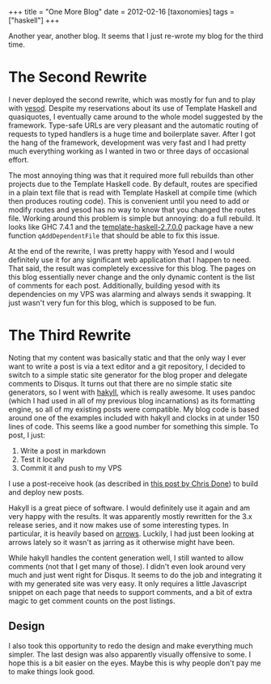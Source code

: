 +++
title = "One More Blog"
date = 2012-02-16
[taxonomies]
tags = ["haskell"]
+++

Another year, another blog.  It seems that I just re-wrote my blog for
the third time.

# The Second Rewrite

I never deployed the second rewrite, which was mostly for fun and to
play with [yesod](http://www.yesodweb.com/).  Despite my reservations
about its use of Template Haskell and quasiquotes, I eventually came
around to the whole model suggested by the framework.  Type-safe URLs
are very pleasant and the automatic routing of requests to typed
handlers is a huge time and boilerplate saver.  After I got the hang
of the framework, development was very fast and I had pretty much
everything working as I wanted in two or three days of occasional
effort.

The most annoying thing was that it required more full rebuilds than
other projects due to the Template Haskell code.  By default, routes
are specified in a plain text file that is read with Template Haskell
at compile time (which then produces routing code).  This is
convenient until you need to add or modify routes and yesod has no way
to know that you changed the routes file.  Working around this problem
is simple but annoying: do a full rebuild.  It looks like GHC 7.4.1
and the
[template-haskell-2.7.0.0](http://hackage.haskell.org/packages/archive/template-haskell/2.7.0.0/doc/html/Language-Haskell-TH-Syntax.html)
package have a new function `qAddDependentFile` that should be able to
fix this issue.

At the end of the rewrite, I was pretty happy with Yesod and I would
definitely use it for any significant web application that I happen to
need.  That said, the result was completely excessive for this blog.
The pages on this blog essentially never change and the only dynamic
content is the list of comments for each post.  Additionally, building
yesod with its dependencies on my VPS was alarming and always sends it
swapping.  It just wasn't very fun for this blog, which is supposed to
be fun.

# The Third Rewrite

Noting that my content was basically static and that the only way I
ever want to write a post is via a text editor and a git repository, I
decided to switch to a simple static site generator for the blog
proper and delegate comments to Disqus.  It turns out that there are
no simple static site generators, so I went with
[hakyll](http://jaspervdj.be/hakyll/index.html), which is really
awesome.  It uses pandoc (which I had used in all of my previous blog
incarnations) as its formatting engine, so all of my existing posts
were compatible.  My blog code is based around one of the examples
included with hakyll and clocks in at under 150 lines of code.  This
seems like a good number for something this simple.  To post, I just:

 1) Write a post in markdown
 2) Test it locally
 3) Commit it and push to my VPS

I use a post-receive hook (as described in
[this post by Chris Done](http://chrisdone.com/posts/2010-04-04-hakyll-and-git-for-you-blog.html))
to build and deploy new posts.

Hakyll is a great piece of software.  I would definitely use it again
and am very happy with the results.  It was apparently mostly
rewritten for the 3.x release series, and it now makes use of some
interesting types.  In particular, it is heavily based on
[arrows](http://www.haskell.org/arrows/).  Luckily, I had just been
looking at arrows lately so it wasn't as jarring as it otherwise might
have been.

While hakyll handles the content generation well, I still wanted to
allow comments (not that I get many of those).  I didn't even look
around very much and just went right for Disqus.  It seems to do the
job and integrating it with my generated site was very easy.  It only
requires a little Javascript snippet on each page that needs to
support comments, and a bit of extra magic to get comment counts on
the post listings.

## Design

I also took this opportunity to redo the design and make everything
much simpler.  The last design was also apparently visually offensive
to some.  I hope this is a bit easier on the eyes.  Maybe this is why
people don't pay me to make things look good.
